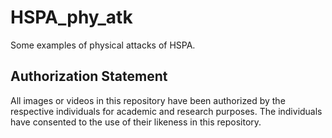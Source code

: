 # HSPA_phy_atk
Some examples of physical attacks of HSPA.

## Authorization Statement
All images or videos in this repository have been authorized by the respective individuals for academic and research purposes. The individuals have consented to the use of their likeness in this repository.
